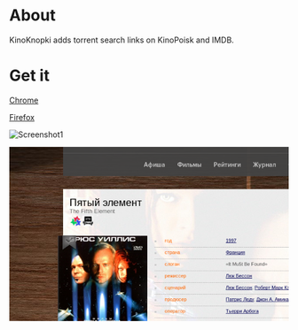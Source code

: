 # About
KinoKnopki adds torrent search links on KinoPoisk and IMDB.

# Get it
[Chrome](https://chrome.google.com/webstore/detail/kinoknopki/imieidhpbdhngkdagdednbcdajnphicg)

[Firefox](https://addons.mozilla.org/en-US/firefox/addon/kinoknopki/)

![Screenshot1](screenshot1.png)

![Screenshot2](screenshot2.png)
